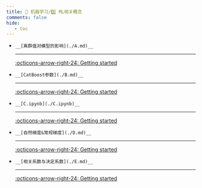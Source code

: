 ```yaml
---
title: 👺 机器学习/3️⃣ ML相关概念
comments: false
hide:
   - toc
---
```


<div class="grid cards index-info" markdown>

-     __[离群值对模型的影响](./A.md)__

	---

	

	

	[:octicons-arrow-right-24: Getting started](./A.md)

-     __[CatBoost参数](./B.md)__

	---

	

	

	[:octicons-arrow-right-24: Getting started](./B.md)

-     __[C.ipynb](./C.ipynb)__

	---

	

	

	[:octicons-arrow-right-24: Getting started](./C.ipynb)

-     __[自然梯度&常规梯度](./D.md)__

	---

	

	

	[:octicons-arrow-right-24: Getting started](./D.md)

-     __[相关系数与决定系数](./E.md)__

	---

	

	

	[:octicons-arrow-right-24: Getting started](./E.md)

</div>